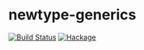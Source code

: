 newtype-generics
================

[![Build Status](https://travis-ci.org/sjakobi/newtype-generics.svg?branch=master)](https://travis-ci.org/sjakobi/newtype-generics)
[![Hackage](https://img.shields.io/hackage/v/newtype-generics.svg)](http://hackage.haskell.org/package/newtype-generics)
